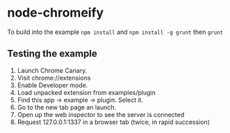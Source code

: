 node-chromeify
==============

To build into the example `npm install` and `npm install -g grunt` then `grunt`

Testing the example
-------------------

1.  Launch Chrome Canary.
2.  Visit chrome://extensions
3.  Enable Developer mode.
4.  Load unpacked extension from examples/plugin
5.  Find this app -> example -> plugin. Select it.
6.  Go to the new tab page an launch.
7.  Open up the web inspector to see the server is connected
8.  Request 127.0.0.1:1337 in a browser tab (twice, in rapid succession)
